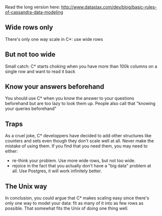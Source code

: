 Read the long version here:
http://www.datastax.com/dev/blog/basic-rules-of-cassandra-data-modeling

Wide rows only
----------------
There's only one way scale in C*: use wide rows

But not too wide
------------------
Small catch: C* starts choking when you have more than 100k columns on a single
row and want to read it back

Know your answers beforehand
------------------------------
You should use C* when you know the answer to your questions
beforehand but are too lazy to look them up. People also call that "knowing your queries beforehand"

Traps
-------
As a cruel joke, C* developpers have decided to add other structures
like counters and sets even though they don't scale well at all. Never
make the mistake of using them. If you find that you need them, you
may need to either:
- re-think your problem. Use more wide rows, but not too wide.
- rejoice in the fact that you actually don't have a "big data" problem at
  all. Use Postgres, it will work infinitely better.

The Unix way
--------------
In conclusion, you could argue that C* makes scaling easy since
there's only one way to model your data: fit as many of it into as few
rows as possible. That somewhat fits the Unix of doing one thing
well. 
